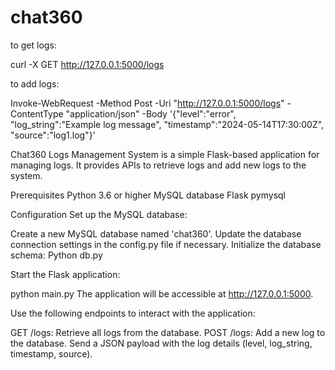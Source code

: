 # chat360

to get logs:

curl -X GET http://127.0.0.1:5000/logs


to add logs:

 Invoke-WebRequest -Method Post -Uri "http://127.0.0.1:5000/logs" -ContentType "application/json" -Body '{"level":"error", "log_string":"Example log message", "timestamp":"2024-05-14T17:30:00Z", "source":"log1.log"}'



Chat360 Logs Management System is a simple Flask-based application for managing logs. It provides APIs to retrieve logs and add new logs to the system.

Prerequisites
Python 3.6 or higher
MySQL database
Flask
pymysql

Configuration
Set up the MySQL database:

Create a new MySQL database named 'chat360'.
Update the database connection settings in the config.py file if necessary.
Initialize the database schema:
Python db.py

Start the Flask application:

python main.py
The application will be accessible at http://127.0.0.1:5000.

Use the following endpoints to interact with the application:

GET /logs: Retrieve all logs from the database.
POST /logs: Add a new log to the database. Send a JSON payload with the log details (level, log_string, timestamp, source).

